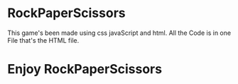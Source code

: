 # RockPaperScissors
This game's been made using css javaScript and html.
All the Code is in one File that's the HTML file.

# Enjoy RockPaperScissors
